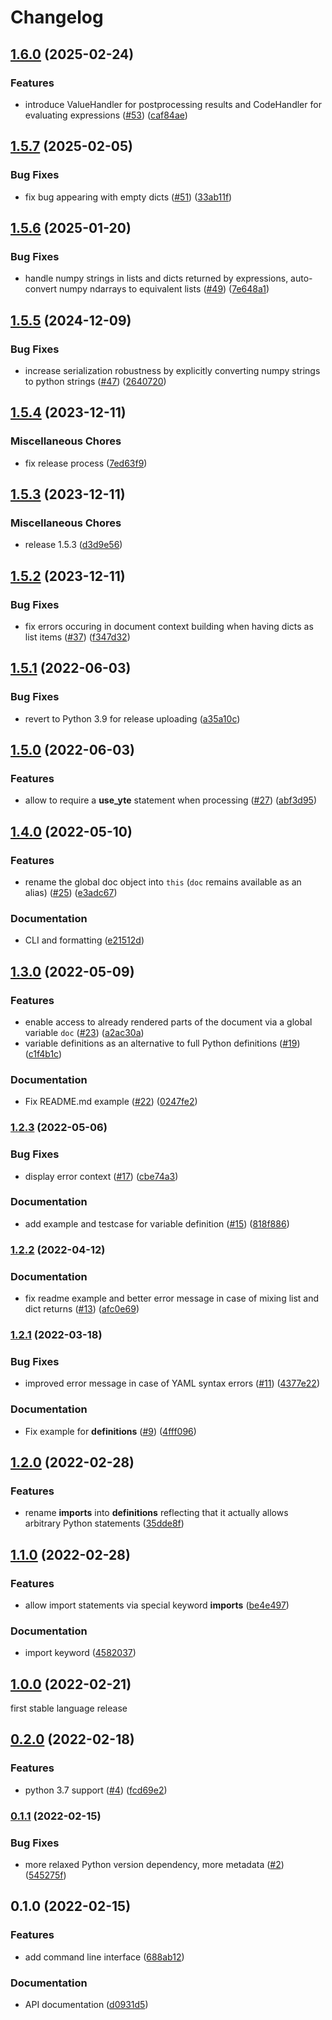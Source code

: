 # Changelog

## [1.6.0](https://github.com/yte-template-engine/yte/compare/v1.5.7...v1.6.0) (2025-02-24)


### Features

* introduce ValueHandler for postprocessing results and CodeHandler for evaluating expressions ([#53](https://github.com/yte-template-engine/yte/issues/53)) ([caf84ae](https://github.com/yte-template-engine/yte/commit/caf84ae571c9e3e3b69d7ea7a08cd84dbd2d888c))

## [1.5.7](https://github.com/yte-template-engine/yte/compare/v1.5.6...v1.5.7) (2025-02-05)


### Bug Fixes

* fix bug appearing with empty dicts ([#51](https://github.com/yte-template-engine/yte/issues/51)) ([33ab11f](https://github.com/yte-template-engine/yte/commit/33ab11f403736b775ad05b11b7f68e0ed667bd64))

## [1.5.6](https://github.com/yte-template-engine/yte/compare/v1.5.5...v1.5.6) (2025-01-20)


### Bug Fixes

* handle numpy strings in lists and dicts returned by expressions, auto-convert numpy ndarrays to equivalent lists ([#49](https://github.com/yte-template-engine/yte/issues/49)) ([7e648a1](https://github.com/yte-template-engine/yte/commit/7e648a107b435326b2aa19f70630834e95eb1b18))

## [1.5.5](https://github.com/yte-template-engine/yte/compare/v1.5.4...v1.5.5) (2024-12-09)


### Bug Fixes

* increase serialization robustness by explicitly converting numpy strings to python strings ([#47](https://github.com/yte-template-engine/yte/issues/47)) ([2640720](https://github.com/yte-template-engine/yte/commit/2640720a12069d773b3fbff04e0c967b9471a1ab))

## [1.5.4](https://github.com/yte-template-engine/yte/compare/v1.5.3...v1.5.4) (2023-12-11)


### Miscellaneous Chores

* fix release process ([7ed63f9](https://github.com/yte-template-engine/yte/commit/7ed63f9fde43899b4b1b746003d66d869a0ed415))

## [1.5.3](https://github.com/yte-template-engine/yte/compare/v1.5.2...v1.5.3) (2023-12-11)


### Miscellaneous Chores

* release 1.5.3 ([d3d9e56](https://github.com/yte-template-engine/yte/commit/d3d9e56cf40a53999b0e46a67c766e6a1d229b8e))

## [1.5.2](https://github.com/yte-template-engine/yte/compare/v1.5.1...v1.5.2) (2023-12-11)


### Bug Fixes

* fix errors occuring in document context building when having dicts as list items ([#37](https://github.com/yte-template-engine/yte/issues/37)) ([f347d32](https://github.com/yte-template-engine/yte/commit/f347d32845f4e0bd109adf3fde9e5e25d956c852))

## [1.5.1](https://github.com/yte-template-engine/yte/compare/v1.5.0...v1.5.1) (2022-06-03)


### Bug Fixes

* revert to Python 3.9 for release uploading ([a35a10c](https://github.com/yte-template-engine/yte/commit/a35a10c77cae661d9696e672e382cd8c1b20bc31))

## [1.5.0](https://github.com/yte-template-engine/yte/compare/v1.4.0...v1.5.0) (2022-06-03)


### Features

* allow to require a __use_yte__ statement when processing ([#27](https://github.com/yte-template-engine/yte/issues/27)) ([abf3d95](https://github.com/yte-template-engine/yte/commit/abf3d95c1a241088f24825606034e35c0600be7b))

## [1.4.0](https://www.github.com/yte-template-engine/yte/compare/v1.3.0...v1.4.0) (2022-05-10)


### Features

* rename the global doc object into `this` (`doc` remains available as an alias) ([#25](https://www.github.com/yte-template-engine/yte/issues/25)) ([e3adc67](https://www.github.com/yte-template-engine/yte/commit/e3adc67094188e5af8000580d4732e7d8fa68a09))


### Documentation

* CLI and formatting ([e21512d](https://www.github.com/yte-template-engine/yte/commit/e21512d1a71761f9078a6abf8ea2b4708fe5caf0))

## [1.3.0](https://www.github.com/yte-template-engine/yte/compare/v1.2.3...v1.3.0) (2022-05-09)


### Features

* enable access to already rendered parts of the document via a global variable `doc` ([#23](https://www.github.com/yte-template-engine/yte/issues/23)) ([a2ac30a](https://www.github.com/yte-template-engine/yte/commit/a2ac30a6c97124bc4a57405877832b48b1a8bb4f))
* variable definitions as an alternative to full Python definitions ([#19](https://www.github.com/yte-template-engine/yte/issues/19)) ([c1f4b1c](https://www.github.com/yte-template-engine/yte/commit/c1f4b1ceacd662db33c2e55968c9f402724adbe1))


### Documentation

* Fix README.md example ([#22](https://www.github.com/yte-template-engine/yte/issues/22)) ([0247fe2](https://www.github.com/yte-template-engine/yte/commit/0247fe229a6c38940f485bcce18f51a6dea72551))

### [1.2.3](https://www.github.com/yte-template-engine/yte/compare/v1.2.2...v1.2.3) (2022-05-06)


### Bug Fixes

* display error context ([#17](https://www.github.com/yte-template-engine/yte/issues/17)) ([cbe74a3](https://www.github.com/yte-template-engine/yte/commit/cbe74a357be3449bbb8e0325f1e87ec6469a4b3b))


### Documentation

* add example and testcase for variable definition ([#15](https://www.github.com/yte-template-engine/yte/issues/15)) ([818f886](https://www.github.com/yte-template-engine/yte/commit/818f886b9c44f2bd15fe5e0f32119c0c3ace3ca1))

### [1.2.2](https://www.github.com/yte-template-engine/yte/compare/v1.2.1...v1.2.2) (2022-04-12)


### Documentation

* fix readme example and better error message in case of mixing list and dict returns ([#13](https://www.github.com/yte-template-engine/yte/issues/13)) ([afc0e69](https://www.github.com/yte-template-engine/yte/commit/afc0e69b0ab5a9c2087558886336f34227fd248b))

### [1.2.1](https://www.github.com/yte-template-engine/yte/compare/v1.2.0...v1.2.1) (2022-03-18)


### Bug Fixes

* improved error message in case of YAML syntax errors ([#11](https://www.github.com/yte-template-engine/yte/issues/11)) ([4377e22](https://www.github.com/yte-template-engine/yte/commit/4377e22566edbff34083687256fb269b95ee788b))


### Documentation

* Fix example for __definitions__ ([#9](https://www.github.com/yte-template-engine/yte/issues/9)) ([4fff096](https://www.github.com/yte-template-engine/yte/commit/4fff096109b5e3ed5141e4294232c20aaf2bdd1f))

## [1.2.0](https://www.github.com/yte-template-engine/yte/compare/v1.1.0...v1.2.0) (2022-02-28)


### Features

* rename __imports__ into __definitions__ reflecting that it actually allows arbitrary Python statements ([35dde8f](https://www.github.com/yte-template-engine/yte/commit/35dde8f7cb9c8a71d9006f116972ed89d3795535))

## [1.1.0](https://www.github.com/yte-template-engine/yte/compare/v1.0.0...v1.1.0) (2022-02-28)


### Features

* allow import statements via special keyword __imports__ ([be4e497](https://www.github.com/yte-template-engine/yte/commit/be4e497d952747169db1418f288f2025a1654153))


### Documentation

* import keyword ([4582037](https://www.github.com/yte-template-engine/yte/commit/45820379337d5b98e3a70290e9488d11cd3022af))

## [1.0.0](https://www.github.com/yte-template-engine/yte/compare/v0.2.0...v1.0.0) (2022-02-21)

first stable language release

## [0.2.0](https://www.github.com/yte-template-engine/yte/compare/v0.1.1...v0.2.0) (2022-02-18)


### Features

* python 3.7 support ([#4](https://www.github.com/yte-template-engine/yte/issues/4)) ([fcd69e2](https://www.github.com/yte-template-engine/yte/commit/fcd69e28e8af53789f04015e89e64fab03bf1701))

### [0.1.1](https://www.github.com/yte-template-engine/yte/compare/v0.1.0...v0.1.1) (2022-02-15)


### Bug Fixes

* more relaxed Python version dependency, more metadata ([#2](https://www.github.com/yte-template-engine/yte/issues/2)) ([545275f](https://www.github.com/yte-template-engine/yte/commit/545275ff90071c400b06ae7512db530dafb197a9))

## 0.1.0 (2022-02-15)


### Features

* add command line interface ([688ab12](https://www.github.com/yte-template-engine/yte/commit/688ab124268b3a9f9191f66d5486d5196493c2c0))


### Documentation

* API documentation ([d0931d5](https://www.github.com/yte-template-engine/yte/commit/d0931d54804ff9527cd2b663d40585586961fd5b))
